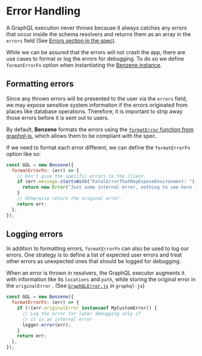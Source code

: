 # Error Handling

A GraphQL execution never throws because it always catches any errors that occur inside the schema resolvers and returns them as an array in the `errors` field (See [Errors section in the spec](http://spec.graphql.org/draft/#sec-Errors)).

While we can be assured that the errors will not crash the app, there are use cases to format or log the errors for debugging. To do so we define `formatErrorFn` option when instantiating the [Benzene instance](/reference/benzene).

## Formatting errors

Since any thrown errors will be presented to the user via the `errors` field, we may expose sensitive system information if the errors originated from places like database operations. Therefore, it is important to strip away those errors before it is sent out to users.

By default, **Benzene** formats the errors using the [`formatError` function from graphql-js](https://graphql.org/graphql-js/error/#formaterror), which allows them to be compliant with the spec.

If we need to format each error different, we can define the `formatErrorFn` option like so:

```js
const GQL = new Benzene({
  formatErrorFn: (err) => {
    // Don't give the specific errors to the client.
    if (err.message.startsWith("FatalErrorThatMayExposeEnvironment: ")) {
      return new Error("Just some internal error, nothing to see here folk");
    }
    // Otherwise return the original error.
    return err;
  },
});
```

## Logging errors

In addition to formatting errors, `formatErrorFn` can also be used to log our errors. One strategy is to define a list of expected user errors and treat other errors as unexpected ones that should be logged for debugging.

When an error is thrown in resolvers, the GraphQL executor augments it with information like its `locations` and `path`, while storing the original error in the `originalError` . (See [`GraphQLError.js`](https://github.com/graphql/graphql-js/blob/master/src/error/GraphQLError.js#L19) in `graphql-js`)

```js
const GQL = new Benzene({
  formatErrorFn: (err) => {
    if (!(err.originalError instanceof MyCustomError)) {
      // Log the error for later debugging only if
      // it is an internal error
      logger.error(err);
    }
    return err;
  },
});
```
